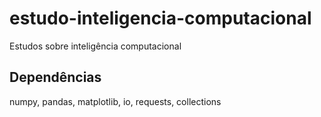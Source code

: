 # estudo-inteligencia-computacional
Estudos sobre inteligência computacional

## Dependências

numpy, pandas, matplotlib, io, requests, collections